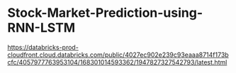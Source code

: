 # Stock-Market-Prediction-using-RNN-LSTM

https://databricks-prod-cloudfront.cloud.databricks.com/public/4027ec902e239c93eaaa8714f173bcfc/4057977763953104/168301014593362/1947827327542793/latest.html
